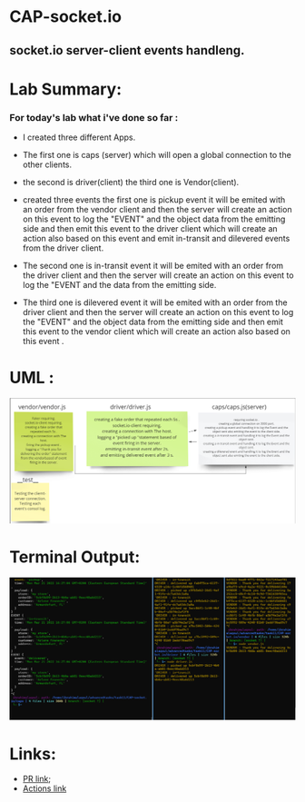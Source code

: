 # CAP-socket.io
## socket.io server-client events handleng.

# Lab Summary:
### For today's lab what i've done so far :
*  I created three different Apps.
* The first one is caps (server) which will open a global connection to the other clients.
* the second is driver(client) the third one is Vendor(client).


* created three events the first one is pickup event it will be emited with an order from the vendor client and then the server will create an action on this event to log the "EVENT" and the object data from the emitting side  and then emit this event to the driver client which will create an action also based on this event and emit in-transit and dilevered events from the driver client.


*  The second one is in-transit event it will be emited  with an order from the driver client and then the server will create an action on this event to log the "EVENT  and the data from the emitting side.

* The third one is dilevered event it will be emited with an order from the driver client and then the server will create an action on this event to log the "EVENT" and the object data from the emitting side  and then emit this event to the vendor client which will create an action also based on this event .



# UML :
![](./class12.png)

# Terminal Output:
![](./socketTaskImg.png)

# Links:
* [PR link](https://github.com/ibrahimalaqoul/CAP-socket.io/pull/11);
* [Actions link](https://github.com/ibrahimalaqoul/CAP-socket.io/actions)

